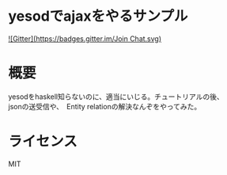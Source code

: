 yesodでajaxをやるサンプル
=====================
[![Gitter](https://badges.gitter.im/Join Chat.svg)](https://gitter.im/kencharos/ajaxserver?utm_source=badge&utm_medium=badge&utm_campaign=pr-badge&utm_content=badge)

# 概要
yesodをhaskell知らないのに、適当にいじる。チュートリアルの後、  
jsonの送受信や、　Entity relationの解決なんぞをやってみた。

# ライセンス
MIT
